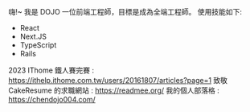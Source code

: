 嗨!~ 我是 DOJO 一位前端工程師，目標是成為全端工程師。
使用技能如下:
- React
- Next.JS
- TypeScript
- Rails

2023 IThome 鐵人賽完賽 : https://ithelp.ithome.com.tw/users/20161807/articles?page=1
致敬 CakeResume 的求職網站 : https://readmee.org/
我的個人部落格 : https://chendojo004.com/
